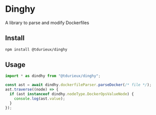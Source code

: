 # Dinghy

A library to parse and modify Dockerfiles

## Install

```bash
npm install @tdurieux/dinghy
```

## Usage

```typescript
import * as dindhy from "@tdurieux/dinghy";

const ast = await dindhy.dockerfileParser.parseDocker(/* file */);
ast.traverse((node) => {
  if (ast instanceof dindhy.nodeType.DockerOpsValueNode) {
    console.log(ast.value);
  }
});
```
